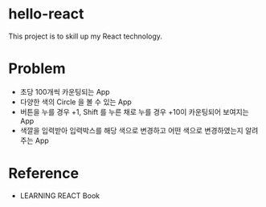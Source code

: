 # hello-react

This project is to skill up my React technology.

# Problem

- 초당 100개씩 카운팅되는 App  
- 다양한 색의 Circle 을 볼 수 있는 App
- 버튼을 누를 경우 +1, Shift 를 누른 채로 누를 경우 +10이 카운팅되어 보여지는 App
- 색깔을 입력받아 입력박스를 해당 색으로 변경하고 어떤 색으로 변경하였는지 알려주는 App 

# Reference
- LEARNING REACT Book